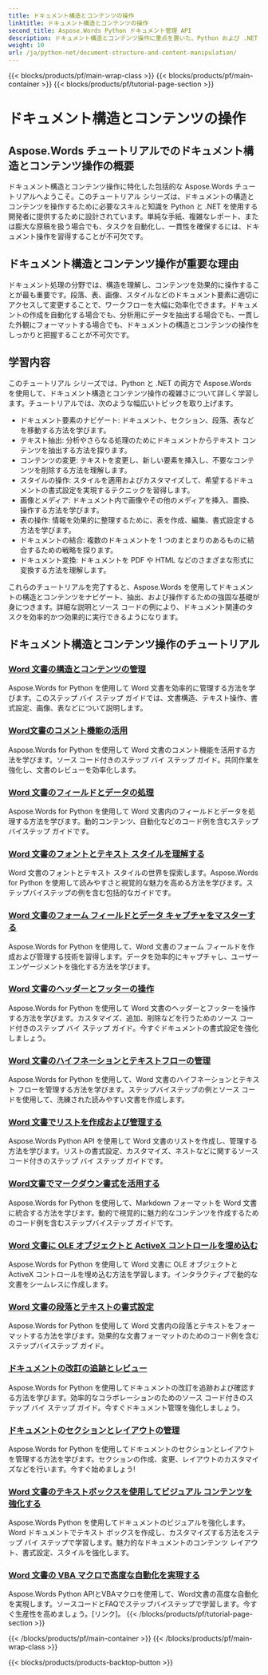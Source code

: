 ```yaml
---
title: ドキュメント構造とコンテンツの操作
linktitle: ドキュメント構造とコンテンツの操作
second_title: Aspose.Words Python ドキュメント管理 API
description: ドキュメント構造とコンテンツ操作に重点を置いた、Python および .NET 用の Aspose.Words チュートリアルをご覧ください。ドキュメント要素を効率的にナビゲート、抽出、変更する方法を学びます。ソース コードの例が提供されます。
weight: 10
url: /ja/python-net/document-structure-and-content-manipulation/
---
```


{{< blocks/products/pf/main-wrap-class >}}
{{< blocks/products/pf/main-container >}}
{{< blocks/products/pf/tutorial-page-section >}}

# ドキュメント構造とコンテンツの操作


## Aspose.Words チュートリアルでのドキュメント構造とコンテンツ操作の概要

ドキュメント構造とコンテンツ操作に特化した包括的な Aspose.Words チュートリアルへようこそ。このチュートリアル シリーズは、ドキュメントの構造とコンテンツを操作するために必要なスキルと知識を Python と .NET を使用する開発者に提供するために設計されています。単純な手紙、複雑なレポート、または膨大な原稿を扱う場合でも、タスクを自動化し、一貫性を確保するには、ドキュメント操作を習得することが不可欠です。

## ドキュメント構造とコンテンツ操作が重要な理由

ドキュメント処理の分野では、構造を理解し、コンテンツを効果的に操作することが最も重要です。段落、表、画像、スタイルなどのドキュメント要素に適切にアクセスして変更することで、ワークフローを大幅に効率化できます。ドキュメントの作成を自動化する場合でも、分析用にデータを抽出する場合でも、一貫した外観にフォーマットする場合でも、ドキュメントの構造とコンテンツの操作をしっかりと把握することが不可欠です。

## 学習内容

このチュートリアル シリーズでは、Python と .NET の両方で Aspose.Words を使用して、ドキュメント構造とコンテンツ操作の複雑さについて詳しく学習します。チュートリアルでは、次のような幅広いトピックを取り上げます。

- ドキュメント要素のナビゲート: ドキュメント、セクション、段落、表などを移動する方法を学びます。
- テキスト抽出: 分析やさらなる処理のためにドキュメントからテキスト コンテンツを抽出する方法を探ります。
- コンテンツの変更: テキストを変更し、新しい要素を挿入し、不要なコンテンツを削除する方法を理解します。
- スタイルの操作: スタイルを適用およびカスタマイズして、希望するドキュメントの書式設定を実現するテクニックを習得します。
- 画像とメディア: ドキュメント内で画像やその他のメディアを挿入、置換、操作する方法を学びます。
- 表の操作: 情報を効果的に整理するために、表を作成、編集、書式設定する方法を学びます。
- ドキュメントの結合: 複数のドキュメントを 1 つのまとまりのあるものに結合するための戦略を探ります。
- ドキュメント変換: ドキュメントを PDF や HTML などのさまざまな形式に変換する方法を理解します。

これらのチュートリアルを完了すると、Aspose.Words を使用してドキュメントの構造とコンテンツをナビゲート、抽出、および操作するための強固な基礎が身につきます。詳細な説明とソース コードの例により、ドキュメント関連のタスクを効率的かつ効果的に実行できるようになります。

## ドキュメント構造とコンテンツ操作のチュートリアル
### [Word 文書の構造とコンテンツの管理](./document-structure-content/)
Aspose.Words for Python を使用して Word 文書を効率的に管理する方法を学びます。このステップ バイ ステップ ガイドでは、文書構造、テキスト操作、書式設定、画像、表などについて説明します。 
### [Word文書のコメント機能の活用](./document-comments/)
Aspose.Words for Python を使用して Word 文書のコメント機能を活用する方法を学びます。ソース コード付きのステップ バイ ステップ ガイド。共同作業を強化し、文書のレビューを効率化します。
### [Word 文書のフィールドとデータの処理](./document-fields/)
Aspose.Words for Python を使用して Word 文書内のフィールドとデータを処理する方法を学びます。動的コンテンツ、自動化などのコード例を含むステップバイステップ ガイドです。 
### [Word 文書のフォントとテキスト スタイルを理解する](./document-fonts/)
Word 文書のフォントとテキスト スタイルの世界を探索します。Aspose.Words for Python を使用して読みやすさと視覚的な魅力を高める方法を学びます。ステップバイステップの例を含む包括的なガイドです。
### [Word 文書のフォーム フィールドとデータ キャプチャをマスターする](./document-form-fields/)
Aspose.Words for Python を使用して、Word 文書のフォーム フィールドを作成および管理する技術を習得します。データを効率的にキャプチャし、ユーザー エンゲージメントを強化する方法を学びます。 
### [Word 文書のヘッダーとフッターの操作](./document-headers-footers/)
Aspose.Words for Python を使用して Word 文書のヘッダーとフッターを操作する方法を学びます。カスタマイズ、追加、削除などを行うためのソース コード付きのステップ バイ ステップ ガイド。今すぐドキュメントの書式設定を強化しましょう。
### [Word 文書のハイフネーションとテキストフローの管理](./document-hyphenation/)
Aspose.Words for Python を使用して、Word 文書のハイフネーションとテキスト フローを管理する方法を学びます。ステップバイステップの例とソース コードを使用して、洗練された読みやすい文書を作成します。 
### [Word 文書でリストを作成および管理する](./document-lists/)
Aspose.Words Python API を使用して Word 文書のリストを作成し、管理する方法を学びます。リストの書式設定、カスタマイズ、ネストなどに関するソース コード付きのステップ バイ ステップ ガイドです。 
### [Word文書でマークダウン書式を活用する](./document-markdown/)
Aspose.Words for Python を使用して、Markdown フォーマットを Word 文書に統合する方法を学びます。動的で視覚的に魅力的なコンテンツを作成するためのコード例を含むステップバイステップ ガイドです。 
### [Word 文書に OLE オブジェクトと ActiveX コントロールを埋め込む](./document-ole-objects-active-x/)
 Aspose.Words for Python を使用して Word 文書に OLE オブジェクトと ActiveX コントロールを埋め込む方法を学習します。インタラクティブで動的な文書をシームレスに作成します。
### [Word 文書の段落とテキストの書式設定](./document-paragraphs/)
Aspose.Words for Python を使用して Word 文書内の段落とテキストをフォーマットする方法を学びます。効果的な文書フォーマットのためのコード例を含むステップバイステップ ガイド。 
### [ドキュメントの改訂の追跡とレビュー](./document-revisions/)
Aspose.Words for Python を使用してドキュメントの改訂を追跡および確認する方法を学びます。効率的なコラボレーションのためのソース コード付きのステップ バイ ステップ ガイド。今すぐドキュメント管理を強化しましょう。
### [ドキュメントのセクションとレイアウトの管理](./document-sections/)
Aspose.Words for Python を使用してドキュメントのセクションとレイアウトを管理する方法を学びます。セクションの作成、変更、レイアウトのカスタマイズなどを行います。今すぐ始めましょう! 
### [Word 文書のテキストボックスを使用してビジュアル コンテンツを強化する](./document-textboxes/)
Aspose.Words Python を使用してドキュメントのビジュアルを強化します。Word ドキュメントでテキスト ボックスを作成し、カスタマイズする方法をステップ バイ ステップで学習します。魅力的なドキュメントのコンテンツ レイアウト、書式設定、スタイルを強化します。
### [Word 文書の VBA マクロで高度な自動化を実現する](./document-vba-macros/)
Aspose.Words Python APIとVBAマクロを使用して、Word文書の高度な自動化を実現します。ソースコードとFAQでステップバイステップで学習します。今すぐ生産性を高めましょう。[リンク]。
{{< /blocks/products/pf/tutorial-page-section >}}

{{< /blocks/products/pf/main-container >}}
{{< /blocks/products/pf/main-wrap-class >}}

{{< blocks/products/products-backtop-button >}}
